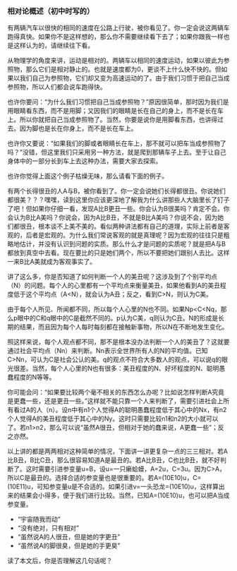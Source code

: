 ﻿### 相对论概述（初中时写的）

有两辆汽车以很快的相同的速度在公路上行驶，被你看见了。你一定会说这两辆车跑得真快。如果你不是这样想的，那么你不需要继续看下去了；如果你跟我一样也是这样认为的，请继续往下看。

从物理学的角度来讲，运动是相对的。两辆车以相同的速度运动，如果以彼此为参照物，那么它们是相对静止的。也就是速度都为0，更谈不上什么快不快的。但如果以我们自己为参照物，它们却又变为高速运动的了。由于我们习惯于把自己当成参照物，所以人们都会说车跑得快。

也许你要问：“为什么我们习惯把自己当成参照物？”原因很简单，那时因为我们是用眼睛看东西，而不是用脚；又因我们的眼睛是长在自己的身上，而不是长在车上。所以你就把自己当成参照物了。当然，你要是说你是用脚看东西，也讲得过去。因为脚也是长在你身上，而不是长在车上。

也许你又要说：“如果我们的脚或者眼睛长在车上，那不就可以把车当成参照物了吗？”没错，但这里我们只采用另一种方法，就是爬到那辆车子上去。至于让自己身体中的一部分长到车上去这种办法，需要大家去探索。

也许你觉得上面这个例子枯燥无味，那么请看下面的例子。

有两个长得很丑的人A与B，被你看到了。你一定会说她们长得都很丑。你说她们都很美？？？嘿嘿，读到这里你应该更深地了解我为什么讲那些人大脑里长了钉子了吧！但如果你仔细一看，发现A比B更丑一些。你会认为B很美吗？肯定不会。你会认为B比A美吗？你说会，因为A比B丑，不就是B比A美吗？你说不会，因为她们都很丑，根本谈不上美不美的。看似两种讲法都有自己的道理，实际上前者是客观的，后者是宏观的。为什么我们常说客观的就是真理呢？因为宏观的往往只是粗略地估计，并没有认识到问题的实质。那么什么才是问题的实质呢？就是把A与B都放到真空中去看。现在要比的只是她们两个，所以不要把她们跟别人去比。这样一来B比A美就成为客观事实了。

讲了这么多，你是否知道了如何判断一个人的美丑呢？这涉及到了个别平均点（N）的问题。每个人的心里都有一个平均点来衡量美丑，如果他看到A的美丑程度低于这个平均点（A<N），就会认为A丑；反之，看到C>N，则认为C美。

由于每个人所见、所闻都不同，所以每个人心里的N也不同。如果Np<C<Nq，那么p眼中的C和q眼中的C是截然不同的。p认为C美，q则认为C丑。N的形成是长期的结果，而且因为每个人每时每刻都在接触新事物，所以N在不断地发生变化。

照这样来说，每个人观点都不同，那不是根本没办法判断一个人的美丑了？这就要通过社会平均点（Nn）来判断。Nn表示全世界所有人的N的平均值。已知C>Nn，可认为C是社会公认的美。q的观点不符合大多数人的观点，可以说q的眼光很差。当然，每个人心里的N也有很多：美丑程度的N、好坏程度的N、聪明愚蠢程度的N等等。

你可能会问：“如果要比较两个毫不相关的东西怎么办呢？比如说怎样判断A究竟是更蠢一些，还是更丑一些。”这样就不能只靠一个人来判断了，需要引进社会上所有看过A的人（n）。设n中有n1个人觉得A的聪明愚蠢程度低于其心中的Nx，有n2个人觉得A的美丑程度低于其心中的Ny。这时只需要比较n1和n2的大小就可以了。若n1>n2，那么可以说“虽然A很丑，但相对于她的蠢来说，A更蠢一些”；反之亦然。

以上讲的都是两两相对这种简单的情况，下面讲一讲更复杂一点的三三相对。若A比B丑，B比C丑，那么很容易知道A是最丑的。若A比B丑，C也比B丑，就不好判断了。这时需要引进参变量u=B，设u=一只癞蛤蟆，A=2u，C=3u。因为C>A，所以C是最丑的。选择合适的参变量也是很重要的。若A=(10E10)u，C=(10E11)u，可知参变量u是不合适的。如果引进v=一头恐龙=(10E10)u，这样算出来的结果会小得多，便于我们进行比较。当然，已知A=(10E10)u，也可以把A当成参变量。

- “宇宙随我而动”
- “没有绝对，只有相对”
- “虽然说A的人很丑，但是她的字更丑”
- “虽然说A的脚很臭，但是她的手更臭”

读了本文后，你是否理解这几句话呢？
